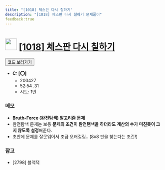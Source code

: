 ```yaml
---
title: "[1018] 체스판 다시 칠하기"
description: "[1018] 체스판 다시 칠하기 문제풀이"
feedback:true
---
```

<h1><img src="https://doky.space/assets/icpclev/s5.svg" height="37px"> <a href="http://icpc.me/1018">[1018] 체스판 다시 칠하기</a></h1>

<a href="https://github.com/DokySp/acmicpc-practice/tree/master/1018"><button class="btn btn-info">코드 보러가기</button></a>

- **C: [:o:]**
  - 200427
  - 52:54 .31
  - 시도: 1번

### 메모
 - **Bruth-Force (완전탐색) 알고리즘 문제**
 - 완전탐색 문제는 보통 **문제의 조건이 완전탬색을 하더라도 계산의 수가 미친듯이 크지 않도록 설정**해준다.
 - 초반에 문제를 잘못읽어서 조금 오래걸림.. (8x8 판을 찾는다는 조건!)

### 참고
 - [2798] 블랙잭
